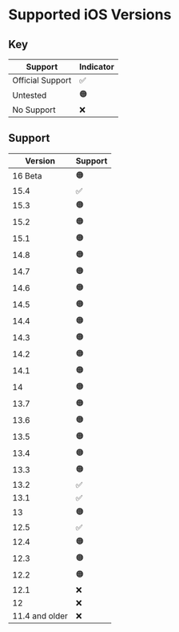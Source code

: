 # Supported iOS Versions

## Key
| Support          | Indicator   |
| ---------------- | ----------- |
| Official Support | ✅          |
| Untested         | 🟠          |
| No Support       | ❌          |

## Support
| Version     | Support     |
| ----------- | ----------- |
| 16 Beta     | 🟠          |
| 15.4        | ✅          |
| 15.3        | 🟠          |
| 15.2        | 🟠          |
| 15.1        | 🟠          |
| 14.8        | 🟠          |
| 14.7        | 🟠          |
| 14.6        | 🟠          |
| 14.5        | 🟠          |
| 14.4        | 🟠          |
| 14.3        | 🟠          |
| 14.2        | 🟠          |
| 14.1        | 🟠          |
| 14          | 🟠          |
| 13.7        | 🟠          |
| 13.6        | 🟠          |
| 13.5        | 🟠          |
| 13.4        | 🟠          |
| 13.3        | 🟠          |
| 13.2        | ✅          |
| 13.1        | ✅          |
| 13          | 🟠          |
| 12.5        | ✅          |
| 12.4        | 🟠          |
| 12.3        | 🟠          |
| 12.2        | 🟠          |
| 12.1        | ❌          |
| 12          | ❌          |
| 11.4 and older         | ❌          |
